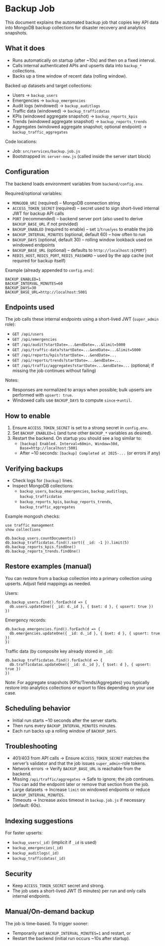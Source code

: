 # Backup Job

This document explains the automated backup job that copies key API data into MongoDB backup collections for disaster recovery and analytics snapshots.

## What it does
- Runs automatically on startup (after ~10s) and then on a fixed interval.
- Calls internal authenticated APIs and upserts data into `backup_*` collections.
- Backs up a time window of recent data (rolling window).

Backed up datasets and target collections:
- Users → `backup_users`
- Emergencies → `backup_emergencies`
- Audit logs (windowed) → `backup_auditlogs`
- Traffic data (windowed) → `backup_trafficdatas`
- KPIs (windowed aggregate snapshot) → `backup_reports_kpis`
- Trends (windowed aggregate snapshot) → `backup_reports_trends`
- Aggregates (windowed aggregate snapshot; optional endpoint) → `backup_traffic_aggregates`

Code locations:
- Job: `src/services/backup.job.js`
- Bootstrapped in: `server-new.js` (called inside the server start block)

## Configuration
The backend loads environment variables from `backend/config.env`.

Required/optional variables:
- `MONGODB_URI` (required) – MongoDB connection string
- `ACCESS_TOKEN_SECRET` (required) – secret used to sign short-lived internal JWT for backup API calls
- `PORT` (recommended) – backend server port (also used to derive `BACKUP_BASE_URL` if not provided)
- `BACKUP_ENABLED` (required to enable) – set `1`/`true`/`yes` to enable the job
- `BACKUP_INTERVAL_MINUTES` (optional, default 60) – how often to run
- `BACKUP_DAYS` (optional, default 30) – rolling window lookback used on windowed endpoints
- `BACKUP_BASE_URL` (optional) – defaults to `http://localhost:${PORT}`
- `REDIS_HOST`, `REDIS_PORT`, `REDIS_PASSWORD` – used by the app cache (not required for backup itself)

Example (already appended to `config.env`):

```
BACKUP_ENABLED=1
BACKUP_INTERVAL_MINUTES=60
BACKUP_DAYS=30
BACKUP_BASE_URL=http://localhost:5001
```

## Endpoints used
The job calls these internal endpoints using a short-lived JWT (`super_admin` role):
- `GET /api/users`
- `GET /api/emergencies`
- `GET /api/audit?startDate=...&endDate=...&limit=5000`
- `GET /api/traffic-data?startDate=...&endDate=...&limit=5000`
- `GET /api/reports/kpis?startDate=...&endDate=...`
- `GET /api/reports/trends?startDate=...&endDate=...`
- `GET /api/traffic/aggregates?startDate=...&endDate=...` (optional; if missing the job continues without failing)

Notes:
- Responses are normalized to arrays when possible; bulk upserts are performed with `upsert: true`.
- Windowed calls use `BACKUP_DAYS` to compute `since`→`until`.

## How to enable
1) Ensure `ACCESS_TOKEN_SECRET` is set to a strong secret in `config.env`.
2) Set `BACKUP_ENABLED=1` (and tune other `BACKUP_*` variables as desired).
3) Restart the backend. On startup you should see a log similar to:
   - `[backup] Enabled. Interval=60min, Window=30d, Base=http://localhost:5001`
   - After ~10 seconds: `[backup] Completed at 2025-...` (or errors if any)

## Verifying backups
- Check logs for `[backup]` lines.
- Inspect MongoDB collections:
  - `backup_users`, `backup_emergencies`, `backup_auditlogs`, `backup_trafficdatas`
  - `backup_reports_kpis`, `backup_reports_trends`, `backup_traffic_aggregates`

Example mongosh checks:

```
use traffic_management
show collections

db.backup_users.countDocuments()
db.backup_trafficdatas.find().sort({ _id: -1 }).limit(5)
db.backup_reports_kpis.findOne()
db.backup_reports_trends.findOne()
```

## Restore examples (manual)
You can restore from a backup collection into a primary collection using upserts. Adjust field mappings as needed.

Users:
```
db.backup_users.find().forEach(d => {
  db.users.updateOne({ _id: d._id }, { $set: d }, { upsert: true })
})
```

Emergency records:
```
db.backup_emergencies.find().forEach(d => {
  db.emergencies.updateOne({ _id: d._id }, { $set: d }, { upsert: true })
})
```

Traffic data (by composite key already stored in `_id`):
```
db.backup_trafficdatas.find().forEach(d => {
  db.trafficdatas.updateOne({ _id: d._id }, { $set: d }, { upsert: true })
})
```

Note: For aggregate snapshots (KPIs/Trends/Aggregates) you typically restore into analytics collections or export to files depending on your use case.

## Scheduling behavior
- Initial run starts ~10 seconds after the server starts.
- Then runs every `BACKUP_INTERVAL_MINUTES` minutes.
- Each run backs up a rolling window of `BACKUP_DAYS`.

## Troubleshooting
- 401/403 from API calls → Ensure `ACCESS_TOKEN_SECRET` matches the server’s validator and that the job issues `super_admin`-role tokens.
- Network errors → Verify `BACKUP_BASE_URL` is reachable from the backend.
- Missing `/api/traffic/aggregates` → Safe to ignore; the job continues. You can add the endpoint later or remove that section from the job.
- Large datasets → Increase `limit` on windowed endpoints or reduce `BACKUP_INTERVAL_MINUTES`.
- Timeouts → Increase axios timeout in `backup.job.js` if necessary (default: 60s).

## Indexing suggestions
For faster upserts:
- `backup_users(_id)` (implicit if `_id` is used)
- `backup_emergencies(_id)`
- `backup_auditlogs(_id)`
- `backup_trafficdatas(_id)`

## Security
- Keep `ACCESS_TOKEN_SECRET` secret and strong.
- The job uses a short-lived JWT (5 minutes) per run and only calls internal endpoints.

## Manual/On-demand backup
The job is time-based. To trigger sooner:
- Temporarily set `BACKUP_INTERVAL_MINUTES=1` and restart, or
- Restart the backend (initial run occurs ~10s after startup).
